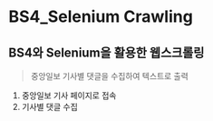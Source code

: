 # BS4_Selenium Crawling
## BS4와 Selenium을 활용한 웹스크롤링
> 중앙일보 기사별 댓글을 수집하여 텍스트로 출력

1. 중앙일보 기사 페이지로 접속
2. 기사별 댓글 수집

